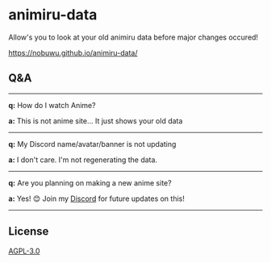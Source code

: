 # animiru-data
Allow's you to look at your old animiru data before major changes occured!

https://nobuwu.github.io/animiru-data/

## Q&A
___
**q:** How do I watch Anime?

**a:** This is not anime site... It just shows your old data
___
**q:** My Discord name/avatar/banner is not updating

**a:** I don't care. I'm not regenerating the data.
___
**q:** Are you planning on making a new anime site?

**a:** Yes! 😊 Join my [Discord](https://discord.gg/44VSDyugSz) for future updates on this!
___

## License
[AGPL-3.0](https://choosealicense.com/licenses/agpl-3.0/)

